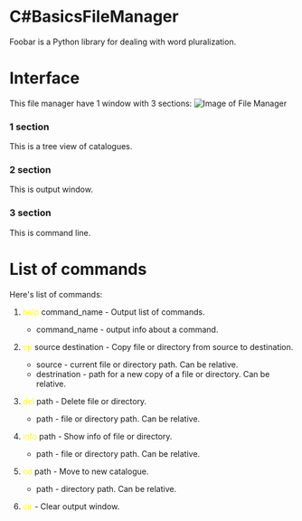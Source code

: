 
# C#BasicsFileManager

Foobar is a Python library for dealing with word pluralization.

# Interface

This file manager have 1 window with 3 sections:
![Image of File Manager](https://i.imgur.com/4jYxh2S.png)

### 1 section
This is a tree view of catalogues.
### 2 section
This is output window.
### 3 section
This is command line.

# List of commands

Here's list of commands:

1. <span style="color:yellow">help</span> command_name - Output list of commands.
    - command_name - output info about a command.

2. <span style="color:yellow">cp</span> source destination - Copy file or directory from source to destination.
    - source - current file or directory path. Can be relative.
    - destrination - path for a new copy of a file or directory. Can be relative.

3. <span style="color:yellow">del</span> path - Delete file or directory.
    - path - file or directory path. Can be relative.

4. <span style="color:yellow">info</span> path - Show info of file or directory.
    - path - file or directory path. Can be relative.

5. <span style="color:yellow">cd</span> path - Move to new catalogue.
    - path - directory path. Can be relative.

6. <span style="color:yellow">clr</span> - Clear output window.
